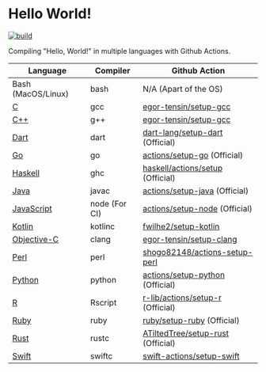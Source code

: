 # Hello World!

[![build](https://github.com/jaredsburrows/hello-world/actions/workflows/build.yml/badge.svg)](https://github.com/jaredsburrows/hello-world/actions/workflows/build.yml)

Compiling "Hello, World!" in multiple languages with Github Actions.

| Language                                                                                                                                           | Compiler      | Github Action                                                                     |
|----------------------------------------------------------------------------------------------------------------------------------------------------|---------------|-----------------------------------------------------------------------------------|
| Bash (MacOS/Linux)                                                                                                                                 | bash          | N/A (Apart of the OS)                                                             |
| [C](https://www.open-std.org/jtc1/sc22/wg14/)                                                                                                      | gcc           | [egor-tensin/setup-gcc](https://github.com/egor-tensin/setup-gcc)                 |
| [C++](https://isocpp.org/)                                                                                                                         | g++           | [egor-tensin/setup-gcc](https://github.com/egor-tensin/setup-gcc)                 |
| [Dart](https://dart.dev/)                                                                                                                          | dart          | [dart-lang/setup-dart](https://github.com/dart-lang/setup-dart) (Official)        |
| [Go](https://go.dev/)                                                                                                                              | go            | [actions/setup-go](https://github.com/actions/setup-go) (Official)                |
| [Haskell](https://www.haskell.org/)                                                                                                                | ghc           | [haskell/actions/setup](https://github.com/haskell/actions) (Official)            |
| [Java](https://www.java.com/en/)                                                                                                                   | javac         | [actions/setup-java](https://github.com/actions/setup-java) (Official)            |
| [JavaScript](https://developer.oracle.com/javascript/)                                                                                             | node (For CI) | [actions/setup-node](https://github.com/actions/setup-node) (Official)            |
| [Kotlin](https://kotlinlang.org/)                                                                                                                  | kotlinc       | [fwilhe2/setup-kotlin](https://github.com/fwilhe2/setup-kotlin)                   |
| [Objective-C](https://developer.apple.com/library/archive/documentation/Cocoa/Conceptual/ProgrammingWithObjectiveC/Introduction/Introduction.html) | clang         | [egor-tensin/setup-clang](https://github.com/egor-tensin/setup-clang)             |
| [Perl](https://www.perl.org/)                                                                                                                      | perl          | [shogo82148/actions-setup-perl](https://github.com/shogo82148/actions-setup-perl) |
| [Python](https://www.python.org/)                                                                                                                  | python        | [actions/setup-python](https://github.com/actions/setup-python) (Official)        |
| [R](https://www.r-project.org/)                                                                                                                    | Rscript       | [r-lib/actions/setup-r](https://github.com/r-lib/actions) (Official)              |
| [Ruby](https://www.ruby-lang.org/en/)                                                                                                              | ruby          | [ruby/setup-ruby](https://github.com/ruby/setup-ruby) (Official)                  |
| [Rust](https://www.rust-lang.org/)                                                                                                                 | rustc         | [ATiltedTree/setup-rust](https://github.com/ATiltedTree/setup-rust) (Official)    |
| [Swift](https://www.swift.org/)                                                                                                                    | swiftc        | [swift-actions/setup-swift](https://github.com/swift-actions/setup-swift)         |
